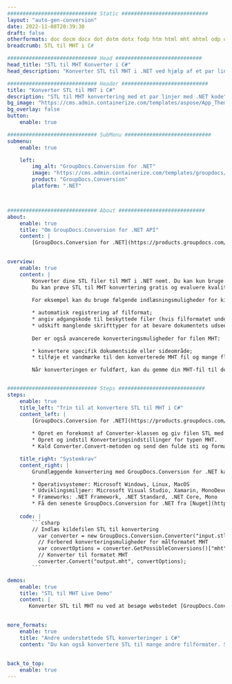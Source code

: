 ```yaml
---
############################# Static ############################
layout: "auto-gen-conversion"
date: 2022-11-08T20:39:30
draft: false
otherformats: doc docm docx dot dotm dotx fodp htm html mht mhtml odp odt otp pot potm potx pps ppsm ppsx ppt pptm pptx rtf
breadcrumb: STL til MHT i C#

############################# Head ############################
head_title: "STL til MHT Konverter i C#"
head_description: "Konverter STL til MHT i .NET ved hjælp af et par linjer kode. Brug GroupDocs Document Conversion API til at konvertere over 160 filformater."

############################# Header ############################
title: "Konverter STL til MHT i C#"
description: "STL til MHT konvertering med et par linjer med .NET kode"
bg_image: "https://cms.admin.containerize.com/templates/aspose/App_Themes/V3/images/bg/header1.png"
bg_overlay: false
button:
    enable: true

############################# SubMenu ############################
submenu:
    enable: true

    left:
        img_alt: "GroupDocs.Conversion for .NET"
        image: "https://cms.admin.containerize.com/templates/groupdocs/images/product-logos/90x90-noborder/groupdocs-conversion-net.png"
        product: "GroupDocs.Conversion"
        platform: ".NET"



############################# About ############################
about:
    enable: true
    title: "Om GroupDocs.Conversion for .NET API"
    content: |
        [GroupDocs.Conversion for .NET](https://products.groupdocs.com/conversion/net/) kan bruges til at konvertere Microsoft Word, Excel, PowerPoint, PDF, Visio og andre formater. GroupDocs.Conversion er en selvstændig API, der er velegnet til back-end og interne systemer, hvor høj ydeevne er påkrævet. Det afhænger ikke af nogen software som Microsoft eller Open Office.
    

overview:
    enable: true
    content: |
        Konverter dine STL filer til MHT i .NET nemt. Du kan kun bruge et par C# kodelinjer i enhver platform efter eget valg, såsom - Windows, Linux, macOS.
        Du kan prøve STL til MHT konvertering gratis og evaluere kvaliteten af ​​konverteringsresultaterne. Sammen med simple filkonverteringsscenarier kan du prøve mere avancerede muligheder for at indlæse kilden STL fil og for at gemme output MHT resultat. 
        
        For eksempel kan du bruge følgende indlæsningsmuligheder for kilden STL:

        * automatisk registrering af filformat;
        * angiv adgangskode til beskyttede filer (hvis filformatet understøtter det);
        * udskift manglende skrifttyper for at bevare dokumentets udseende.
        
        Der er også avancerede konverteringsmuligheder for filen MHT:

        * konvertere specifik dokumentside eller sideområde;
        * tilføje et vandmærke til den konverterede MHT fil og mange flere.

        Når konverteringen er fuldført, kan du gemme din MHT-fil til den lokale filsti eller ethvert tredjepartslager som FTP, Amazon S3, Google Drive, Dropbox osv. Bemærk venligst - for at konvertere STL til {{ TO}} er der ikke behov for yderligere software installeret - som MS Office, Open Office, Adobe Acrobat Reader osv.


############################# Steps ############################
steps:
    enable: true
    title_left: "Trin til at konvertere STL til MHT i C#"
    content_left: |
        [GroupDocs.Conversion for .NET](https://products.groupdocs.com/conversion/net/) gør det nemt for udviklere at konvertere en STL fil til MHT med et par linjer kode.
        
        * Opret en forekomst af Converter-klassen og giv filen STL med den fulde sti
        * Opret og indstil Konverteringsindstillinger for typen MHT.
        * Kald Converter.Convert-metoden og send den fulde sti og format (MHT) som en parameter

    title_right: "Systemkrav"
    content_right: |
        Grundlæggende konvertering med GroupDocs.Conversion for .NET kan udføres med nogle få enkle trin. Vores API'er understøttes på alle større platforme og operativsystemer. Før du udfører koden nedenfor, skal du sørge for, at du har følgende forudsætninger installeret på dit system.

        * Operativsystemer: Microsoft Windows, Linux, MacOS
        * Udviklingsmiljøer: Microsoft Visual Studio, Xamarin, MonoDevelop
        * Frameworks: .NET Framework, .NET Standard, .NET Core, Mono
        * Få den seneste GroupDocs.Conversion for .NET fra [Nuget](https://www.nuget.org/packages/groupdocs.conversion)
         
    code: |
        ```csharp    
        // Indlæs kildefilen STL til konvertering
          var converter = new GroupDocs.Conversion.Converter("input.stl");
          // Forbered konverteringsmuligheder for målformatet MHT
          var convertOptions = converter.GetPossibleConversions()["mht"].ConvertOptions;
          // Konverter til formatet MHT
          converter.Convert("output.mht", convertOptions);
        ```

demos:
    enable: true
    title: "STL til MHT Live Demo"
    content: |
       Konverter STL til MHT nu ved at besøge webstedet [GroupDocs.Conversion App](https://products.groupdocs.app/conversion/family). Online demo har følgende fordele
          

more_formats:
    enable: true
    title: "Andre understøttede STL konverteringer i C#"
    content: "Du kan også konvertere STL til mange andre filformater. Se venligst listen nedenfor."
       
       
back_to_top:
    enable: true
---
```


